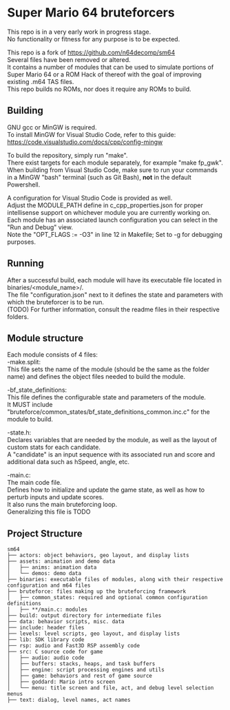 # Super Mario 64 bruteforcers

This repo is in a very early work in progress stage.  
No functionality or fitness for any purpose is to be expected.  

This repo is a fork of https://github.com/n64decomp/sm64  
Several files have been removed or altered.  
It contains a number of modules that can be used to simulate portions of Super Mario 64 or a ROM Hack of thereof with the goal of improving existing .m64 TAS files.  
This repo builds no ROMs, nor does it require any ROMs to build.  

## Building

GNU gcc or MinGW is required.  
To install MinGW for Visual Studio Code, refer to this guide: https://code.visualstudio.com/docs/cpp/config-mingw 
  
To build the repository, simply run "make".  
There exist targets for each module separately, for example "make fp_gwk".  
When building from Visual Studio Code, make sure to run your commands in a MinGW "bash" terminal (such as Git Bash), **not** in the default Powershell.  
  
A configuration for Visual Studio Code is provided as well.  
Adjust the MODULE_PATH define in c_cpp_properties.json for proper intellisense support on whichever module you are currently working on.  
Each module has an associated launch configuration you can select in the "Run and Debug" view.  
Note the "OPT_FLAGS := -O3" in line 12 in Makefile; Set to -g for debugging purposes.  

## Running

After a successful build, each module will have its executable file located in binaries/<module_name>/.  
The file "configuration.json" next to it defines the state and parameters with which the bruteforcer is to be run.  
 (TODO) For further information, consult the readme files in their respective folders.  

## Module structure

Each module consists of 4 files:  
-make.split:  
	This file sets the name of the module (should be the same as the folder name) and defines the object files needed to build the module.  
  
-bf_state_definitions:  
	This file defines the configurable state and parameters of the module.  
	It MUST include "bruteforce/common_states/bf_state_definitions_common.inc.c" for the module to build.  
  
-state.h:  
	Declares variables that are needed by the module, as well as the layout of custom stats for each candidate.  
	A "candidate" is an input sequence with its associated run and score and additional data such as hSpeed, angle, etc.  
  
-main.c:  
The main code file.  
Defines how to initialize and update the game state, as well as how to perturb inputs and update scores.  
It also runs the main bruteforcing loop.  
Generalizing this file is TODO  
  
## Project Structure
  
	sm64
	├── actors: object behaviors, geo layout, and display lists
	├── assets: animation and demo data
	│   ├── anims: animation data
	│   └── demos: demo data
	├── binaries: executable files of modules, along with their respective configuration and m64 files
	├── bruteforce: files making up the bruteforcing framework
	│   ├── common_states: required and optional common configuration definitions
	│   ├── **/main.c: modules
	├── build: output directory for intermediate files
	├── data: behavior scripts, misc. data
	├── include: header files
	├── levels: level scripts, geo layout, and display lists
	├── lib: SDK library code
	├── rsp: audio and Fast3D RSP assembly code
	├── src: C source code for game
	│   ├── audio: audio code
	│   ├── buffers: stacks, heaps, and task buffers
	│   ├── engine: script processing engines and utils
	│   ├── game: behaviors and rest of game source
	│   ├── goddard: Mario intro screen
	│   └── menu: title screen and file, act, and debug level selection menus
	├── text: dialog, level names, act names
